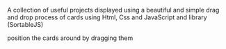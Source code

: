 A collection of useful projects displayed using a beautiful and simple drag and drop process of cards using Html, Css and JavaScript and library (SortableJS)

position the cards around by dragging them
